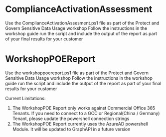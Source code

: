 # ComplianceActivationAssessment
Use the ComplianceActivationAssesment.ps1 file as part of the Protect and Govern Sensitive Data Usage workshop
Follow the instructions in the workshop guide run the script and include the output of the report as part of your final results for your customer

# WorkshopPOEReport
Use the workshoppoereport.ps1 file as part of the Protect and Govern Sensitive Data Usage workshop
Follow the instructions in the workshop guide run the script and include the output of the report as part of your final results for your customer

Current Limitations:
1) The WorkshopPOE Report only works against Commercial Office 365 Tenants.  If you need to connect to a GCC or Regional(China / Germany) Tenant, please update the powershell connection strings
2) The WorkshopPOE Report currently uses the AzureAD powershell Module.  It will be updated to GraphAPI in a future version


